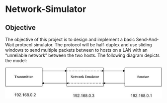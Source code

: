 # Network-Simulator

## Objective
The objective of this project is to design and implement a basic Send-And-Wait protocol simulator. The protocol will be half-duplex and use sliding windows to send multiple packets between to hosts on a LAN with an “unreliable network” between the two hosts. The following diagram depicts the model:

![alt text](https://github.com/justinchau92/Network-Simulator/blob/master/image.png)
